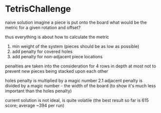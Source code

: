 # TetrisChallenge

naive solution
imagine a piece is put onto the board what would be the metric for a given rotation and offset?

thus everything is about how to calculate the metric
 1. min weight of the system (pieces should be as low as possible)
 2. add penalty for covered holes
 3. add penalty for non-adjacent piece locations

 penalties are taken into the consideration for 4 rows in depth at most
 not to prevent new pieces being stacked upon each other

 holes penalty is multiplied by a magic number 2.1
 adjacent penalty is divided by a magic number - the width of the board
 (to show it's much less important than the holes penalty)

 current solution is not ideal, is quite volatile 
 (the best result so far is 615 score; average ~394 per run)
 

